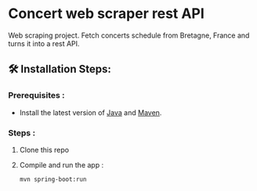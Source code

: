 # Concert web scraper rest API

Web scraping project. Fetch concerts schedule from Bretagne, France and turns it into a rest API.


## 🛠️ Installation Steps:

### Prerequisites :
* Install the latest version of [Java](https://java.com/) and [Maven](https://maven.apache.org/download.html).

### Steps :
1. Clone this repo

2. Compile and run the app :
    ```bash
    mvn spring-boot:run
    ```
